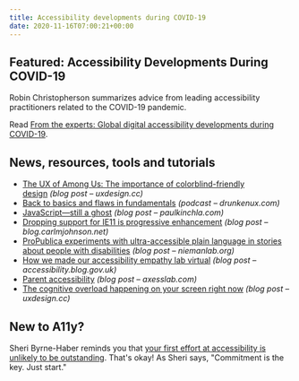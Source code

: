 ```yaml
---
title: Accessibility developments during COVID-19
date: 2020-11-16T07:00:21+00:00
---
```


## Featured: Accessibility Developments During COVID-19

Robin Christopherson summarizes advice from leading accessibility practitioners related to the COVID-19 pandemic.

Read [From the experts: Global digital accessibility developments during COVID-19](https://www.smashingmagazine.com/2020/11/global-digital-accessibility-developments-during-covid/).

## News, resources, tools and tutorials

* [The UX of Among Us: The importance of colorblind-friendly design](https://uxdesign.cc/the-importance-of-colorblind-friendly-design-case-study-among-us-dcd042c87b9) _(blog post – uxdesign.cc)_
* [Back to basics and flaws in fundamentals](https://drunkenux.com/podcast/dux75/) _(podcast – drunkenux.com)_
* [JavaScript—still a ghost](https://paulkinchla.com/blog/javascript-still-a-ghost/) _(blog post – paulkinchla.com)_
* [Dropping support for IE11 is progressive enhancement](https://blog.carlmjohnson.net/post/2020/time-to-kill-ie11/) _(blog post – blog.carlmjohnson.net)_
* [ProPublica experiments with ultra-accessible plain language in stories about people with disabilities](https://www.niemanlab.org/2020/11/propublica-experiments-with-ultra-accessible-plain-language-in-stories-about-disabilities/) _(blog post – niemanlab.org)_
* [How we made our accessibility empathy lab virtual](https://accessibility.blog.gov.uk/2020/11/12/how-we-made-our-accessibility-empathy-lab-virtual/) _(blog post – accessibility.blog.gov.uk)_
* [Parent accessibility](https://axesslab.com/parent-a11y/) _(blog post – axesslab.com)_
* [The cognitive overload happening on your screen right now](https://uxdesign.cc/the-cognitive-overload-happening-on-your-screen-right-now-deee2a913393) _(blog post – uxdesign.cc)_

## New to A11y?

Sheri Byrne-Haber reminds you that [your first effort at accessibility is unlikely to be outstanding](https://sheribyrnehaber.com/your-first-attempt-at-making-anything-accessible-will-be-awful/). That's okay! As Sheri says, "Commitment is the key. Just start."